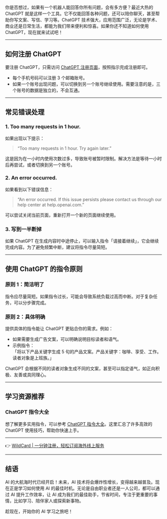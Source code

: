 你是否想过，如果有一个机器人能回答你所有问题，会有多方便？最近大热的 ChatGPT 就是这样一个工具。它不仅能回答各种问题，还可以陪你聊天，甚至帮助你写文案、写信、学习等。ChatGPT 技术强大，应用范围广泛，无论是学术、商业还是日常生活，都能为我们带来便利和惊喜。如果你还不知道如何使用 ChatGPT，现在就来试试吧！

---

## 如何注册 ChatGPT

要注册 ChatGPT，只需访问 [ChatGPT 注册页面](http://chat.openai.com)，按照指示完成注册即可。

- 每个手机号码可以注册 3 个邮箱账号。
- 如果一个账号出现问题，可以切换到另一个账号继续使用。需要注意的是，三个账号的数据是独立的，不会互通。

---

## 常见错误处理

### 1. Too many requests in 1 hour.

如果出现以下提示：

> “Too many requests in 1 hour. Try again later.”

这是因为在一小时内使用次数过多，导致账号被暂时限制。解决方法是等待一小时后再尝试，或者切换到另一个账号。

### 2. An error occurred.

如果看到以下错误信息：

> “An error occurred. If this issue persists please contact us through our help center at help.openai.com.”

可以尝试关闭当前页面，重新打开一个新的页面继续使用。

### 3. 写到一半断掉

如果 ChatGPT 在生成内容时中途停止，可以输入指令「请接着继续」，它会继续完成内容。为了避免频繁中断，建议将指令尽量简短。

---

## 使用 ChatGPT 的指令原则

### 原则 1：简洁明了

指令应尽量简短。如果指令过长，可能会导致系统负载过高而中断。对于复杂任务，可以分步骤完成。

### 原则 2：具体明确

提供具体的指令能让 ChatGPT 更贴合你的需求。例如：

- 如果需要生成广告文案，可以明确说明目标读者和语气。
- 示例指令：  
  「将以下产品关键字生成 5 句的产品文案。产品关键字：咖啡、享受、工作。读者对象是上班族。」

ChatGPT 会根据不同的读者对象生成不同的文案，甚至可以指定语气，如正向积极、友善或具同理心。

---

## 学习资源推荐

### ChatGPT 指令大全

想了解更多实用指令，可以参考 [ChatGPT 指令大全](https://www.explainthis.io/zh-hant/chatgpt)。这里汇总了许多高效的 ChatGPT 使用技巧，帮助你快速上手。

---

👉 [WildCard | 一分钟注册，轻松订阅海外线上服务](https://bit.ly/bewildcard)

---

## 结语

AI 的大航海时代已经开启！未来，AI 技术将会爆炸性增长，变得越来越普及。现在正是学习如何使用 AI 的最佳时机。无论是自由职业者还是一人公司，都可以通过 AI 提升工作效率，让 AI 成为我们的最佳助手，节省时间，专注于更重要的事情，比如学习、陪伴家人或探索新事物。

趁现在，开始你的 AI 学习之旅吧！